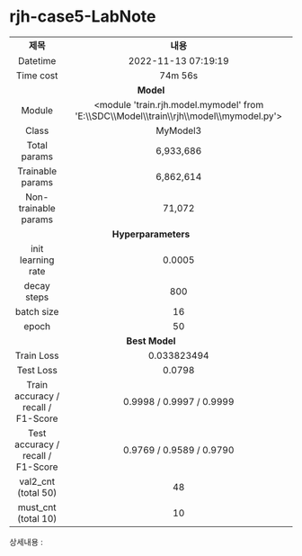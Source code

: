 <h1 id="title">rjh-case5-LabNote</h1>
<table style="border: 2px; text-align:center;">
<tr style="font-weight: bold;, font-size: 30px;">
<td> 제목 </td>
<td> 내용 </td>
</tr>
<tr>
<td> Datetime </td>
<td id="date">2022-11-13 07:19:19</td>
</tr>
<tr>
<td> Time cost </td>
<td id="time-cost">74m 56s</td>
</tr>
<tr>
<td colspan="2" style="font-weight: bold;, font-size: 30px;"> Model </td>
</tr>
<tr>
<td> Module </td>
<td id="module">&lt;module 'train.rjh.model.mymodel' from 'E:\\SDC\\Model\\train\\rjh\\model\\mymodel.py'&gt;</td>
</tr>
<tr>
<td> Class </td>
<td id="class">MyModel3</td>
</tr>
<tr>
<td> Total params </td>
<td id="total-params">6,933,686</td>
</tr>
<tr>
<td> Trainable params </td>
<td id="trainable-params">6,862,614</td>
</tr>
<tr>
<td> Non-trainable params </td>
<td id="non-trainable-params">71,072</td>
</tr>
<tr>
<td colspan="2" style="font-weight: bold;, font-size: 30px;"> Hyperparameters </td>
</tr>
<tr>
<td> init learning rate </td>
<td id="init-lr">0.0005</td>
</tr>
<tr>
<td> decay steps </td>
<td id="decay-steps">800</td>
</tr>
<tr>
<td> batch size </td>
<td id="batch-size">16</td>
</tr>
<tr>
<td> epoch </td>
<td id="epoch">50</td>
<tr>
<td colspan="2" style="font-weight: bold;, font-size: 30px;"> Best Model </td>
</tr>
<tr>
<td> Train Loss </td>
<td id="train-loss">0.033823494</td>
</tr>
<tr>
<td> Test Loss </td>
<td id="test-loss">0.0798</td>
</tr>
<tr>
<td> Train accuracy / recall / F1-Score </td>
<td id="train-score">0.9998 / 0.9997 / 0.9999</td>
</tr>
<tr>
<td> Test accuracy / recall / F1-Score </td>
<td id="test-score">0.9769 / 0.9589 / 0.9790</td>
</tr>
<tr>
<td> val2_cnt (total 50) </td>
<td id="val2-cnt">48</td>
</tr>
<tr>
<td> must_cnt (total 10) </td>
<td id="must-cnt">10</td>
</tr>
</tr></table>
<p>상세내용 : </p>